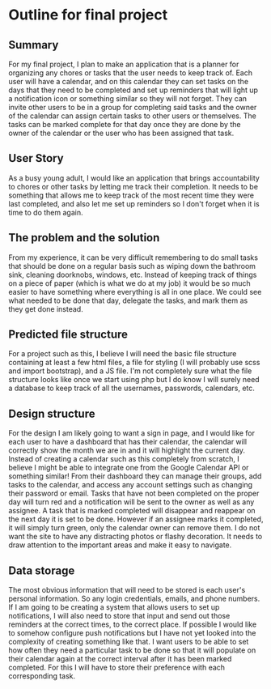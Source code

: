 # Outline for final project

## Summary

For my final project, I plan to make an application that is a planner for organizing
any chores or tasks that the user needs to keep track of. Each user will have a calendar,
and on this calendar they can set tasks on the days that they need to be completed and
set up reminders that will light up a notification icon or something similar so they will
not forget. They can invite other users to be in a group for completing said tasks
and the owner of the calendar can assign certain tasks to other users or themselves.
The tasks can be marked complete for that day once they are done by the owner of the calendar
or the user who has been assigned that task.

## User Story

As a busy young adult, I would like an application that brings accountability to chores or other tasks
by letting me track their completion. It needs to be something that allows me to keep track of
the most recent time they were last completed, and also let me set up reminders so I don't forget
when it is time to do them again.

## The problem and the solution

From my experience, it can be very difficult remembering to do small tasks that should be
done on a regular basis such as wiping down the bathroom sink, cleaning doorknobs, windows, etc.
Instead of keeping track of things on a piece of paper (which is what we do at my job) it would be
so much easier to have something where everything is all in one place. We could see
what needed to be done that day, delegate the tasks, and mark them as they get done instead.

## Predicted file structure

For a project such as this, I believe I will need the basic file structure containing at least a few html files, a file for styling (I will probably use scss and import bootstrap), and a JS file. I'm not completely sure what the file structure looks like once we start using php but I do know I will surely need a database
to keep track of all the usernames, passwords, calendars, etc.

## Design structure

For the design I am likely going to want a sign in page, and I would like for each user to have a dashboard that has their calendar, the calendar will correctly show the month we are in and it will highlight the current day. Instead of creating a calendar such as this completely from scratch, I believe I might be able to integrate one from the Google Calendar API or something similar!
From their dashboard they can manage their groups, add tasks to the calendar, and access any
account settings such as changing their password or email. Tasks that have not been completed on the proper day will turn red and a notification will be sent to the owner as well as any assignee. A task that is marked completed will disappear and reappear on the next day it is set to be done. However if an assignee marks it completed, it will simply turn green, only the calendar owner can remove them. I do not want the site to have any distracting photos or flashy decoration. It needs to draw attention to the important areas and make it easy to navigate.

## Data storage

The most obvious information that will need to be stored is each user's personal information. So any login credentials, emails, and phone numbers. If I am going to be creating a system that allows users to set up notifications, I will also need to store that input and send out those reminders at the correct times, to the correct place. If possible I would like to somehow configure push notifications but I have not yet looked into the complexity of creating something like that. I want users to be able to set how often they need a particular task to be done so that it will populate on their calendar again at the correct interval after it has been marked completed. For this I will have to store their preference with each corresponding task.


